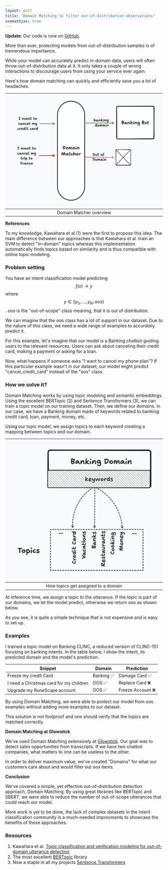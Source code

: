 ```yaml
---
layout: post
title: "Domain Matching to filter out-of-distribution observations"
usemathjax: true
---
```


**Update**: Our code is now on [GitHub](https://github.com/GlowstickAI/domain-matcher). 


More than ever, protecting models from out-of-distribution samples is of tremendous importance. 

While your model can accurately predict in-domain data, users will often throw out-of-distribution data at it. It only takes a couple of wrong interactions to discourage users from using your service ever again. 

Here's how domain matching can quickly and efficiently save you a lot of headaches.





| ![shapes at 24-06-18 16.33.46](/images/domain_matching/overview.png) |
|:--------------------------------------------------------------------:|
|                       Domain Matcher overview                        |


**References**

 To my knowledge, Kawahara et al.(1)  were the first to propose this idea. The main difference between our approaches is that Kawahara et al. train an SVM to detect "in-domain" topics whereas this implementation automatically finds topics based on similarity and is thus compatible with online topic modeling.

### Problem setting

You have an intent classificaiton model predicting $$f(x) \rightarrow y$$ where $$y\in\{y_0,...,y_N,oos\}$$. *oos* is the "out-of-scope" class meaning, that it is out of distribution.

We can imagine that the *oos* class has a lot of support in our dataset. Due to the nature of this class, we need a wide range of examples to accurately predict it.

For this example, let's imagine that our model is a Banking chatbot guiding users to the relevant resources. Users can ask about canceling their credit card, making a payment or asking for a loan.

Now, what happens if someone asks "I want to cancel my phone plan"? If this particular example wasn't in our dataset, our model might predict "cancel_credit_card" instead of the "oos" class.

### How we solve it?

Domain Matching works by using topic modeling and semantic embeddings. Using the excellent BERTopic (2) and Sentence Transformers (3), we can train a topic model on our training dataset. Then, we define our domains. In our case, we have a Banking domain made of keywords related to banking: credit card, loan, payment, money, etc.

Using our topic model, we assign topics to each keyword creating a mapping between topics and our domain.





| ![shapes at 24-06-18 16.41.15](/images/domain_matching/topic_assignment.png) |
|:----------------------------------------------------------------------------:|
|                     How topics get assigned to a domain                      |



At inference time, we assign a topic to the utterance. If the topic is part of our domains, we let the model predict, otherwise we return *oos* as shown below.

As you see, it is quite a simple technique that is not expensive and is easy to set up.

### Examples

I trained a topic model on Banking CLINC, a reduced version of CLINC-151 focusing on banking intents. In the table below, I show the intent, its predicted domain and the model's prediction.

| Snippet                                 | Domain     | Prediction       |
|-----------------------------------------|------------|------------------|
| Freeze my credit Card                   | Banking  ✅ | Damage Card    ✅ |
| I need a Christmas card for my children | OOS  ✅     | Replace Card ❌   |
| Upgrade my RuneScape account            | OOS  ✅     | Freeze Account ❌ |

By using Domain Matching, we were able to protect our model from oos examples without adding more examples to our dataset.

This solution is not foolproof and one should verify that the topics are matched correctly.

**Domain Matching at Glowstick**

We've used Domain Matching extensively at [Glowstick](https://glowstick.ai). Our goal was to detect sales opportunities from transcripts. If we have two chatbot companies, what matters to one can be useless to the other. 

In order to deliver maximum value, we've created "Domains" for what our customers care about and would filter out *oos* items.

**Conclusion**

We've covered a simple, yet effective out-of-distribution detection approach, Domain Matching. By using great libraries like BERTopic and SBERT, we were able to reduce the number of out-of-scope utterances that could reach our model. 

More work is yet to be done, the lack of complex datasets in the intent classification community is a much-needed improvments to showcase the benefits of these approaches.


### Resources

1. Kawahara et al. [Topic classification and verification modeling for out-of-domain utterance detection](https://www.isca-archive.org/interspeech_2004/kawahara04c_interspeech.html)
2. The most excellent [BERTopic](https://maartengr.github.io/BERTopic/) library
3. Now a staple in all my projects [Sentence Transformers](https://sbert.net/)
